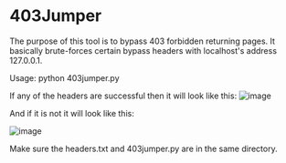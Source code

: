# 403Jumper
The purpose of this tool is to bypass 403 forbidden returning pages. 
It basically brute-forces certain bypass headers with localhost's address 127.0.0.1.

Usage:
python 403jumper.py <target url>

If any of the headers are successful then it will look like this:
![image](https://user-images.githubusercontent.com/68515706/183657162-ae82ecf8-9ecb-4b9a-8b62-02a73056dc47.png)

And if it is not it will look like this:

![image](https://user-images.githubusercontent.com/68515706/183657334-07a73b3d-c7ac-46cc-be37-2cc82217d3cb.png)

Make sure the headers.txt and 403jumper.py are in the same directory.
